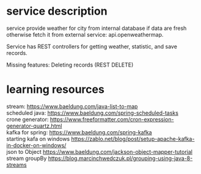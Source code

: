 # service description
service provide weather for city from internal database if data are fresh otherwise fetch it from external service:
api.openweathermap.

Service has REST controllers for getting weather, statistic, and  save records.


Missing features:
Deleting records (REST DELETE)


# learning resources

stream: https://www.baeldung.com/java-list-to-map  
scheduled java: https://www.baeldung.com/spring-scheduled-tasks  
crone generator: https://www.freeformatter.com/cron-expression-generator-quartz.html  
kafka for spring: https://www.baeldung.com/spring-kafka  
starting kafa on windows https://zablo.net/blog/post/setup-apache-kafka-in-docker-on-windows/  
json to Object https://www.baeldung.com/jackson-object-mapper-tutorial  
stream groupBy https://blog.marcinchwedczuk.pl/grouping-using-java-8-streams  
